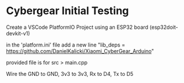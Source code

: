 # Cybergear Initial Testing 

Create a VSCode PlatformIO Project using an ESP32 board (esp32doit-devkit-v1)

in the 'platform.ini' file add a new line "lib_deps = https://github.com/DanielKalicki/Xiaomi_CyberGear_Arduino"

provided file is for src > main.cpp

Wire the GND to GND, 3v3 to 3v3, Rx to D4, Tx to D5
